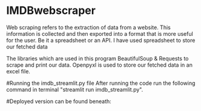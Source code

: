 # IMDBwebscraper
Web scraping refers to the extraction of data from a website.
This information is collected and then exported into a format that is more useful for the user. 
Be it a spreadsheet or an API.
I have used spreadsheet to store our fetched data

The libraries which are used in this program BeautifulSoup & Requests to scrape and print our data.
Openpyxl is used to store our fetched data in an excel file.


#Running the imdb_streamlit.py file
After running the code run the following command in terminal "streamlit run imdb_streamlit.py".

#Deployed version can be found beneath:

